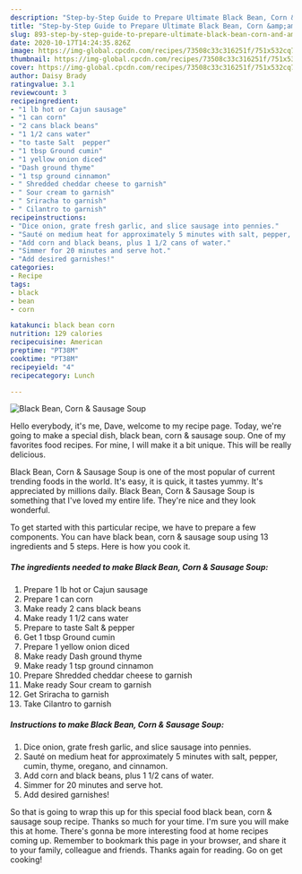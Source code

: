 ```yaml
---
description: "Step-by-Step Guide to Prepare Ultimate Black Bean, Corn &amp;amp; Sausage Soup"
title: "Step-by-Step Guide to Prepare Ultimate Black Bean, Corn &amp;amp; Sausage Soup"
slug: 893-step-by-step-guide-to-prepare-ultimate-black-bean-corn-and-amp-sausage-soup
date: 2020-10-17T14:24:35.826Z
image: https://img-global.cpcdn.com/recipes/73508c33c316251f/751x532cq70/black-bean-corn-sausage-soup-recipe-main-photo.jpg
thumbnail: https://img-global.cpcdn.com/recipes/73508c33c316251f/751x532cq70/black-bean-corn-sausage-soup-recipe-main-photo.jpg
cover: https://img-global.cpcdn.com/recipes/73508c33c316251f/751x532cq70/black-bean-corn-sausage-soup-recipe-main-photo.jpg
author: Daisy Brady
ratingvalue: 3.1
reviewcount: 3
recipeingredient:
- "1 lb hot or Cajun sausage"
- "1 can corn"
- "2 cans black beans"
- "1 1/2 cans water"
- "to taste Salt  pepper"
- "1 tbsp Ground cumin"
- "1 yellow onion diced"
- "Dash ground thyme"
- "1 tsp ground cinnamon"
- " Shredded cheddar cheese to garnish"
- " Sour cream to garnish"
- " Sriracha to garnish"
- " Cilantro to garnish"
recipeinstructions:
- "Dice onion, grate fresh garlic, and slice sausage into pennies."
- "Sauté on medium heat for approximately 5 minutes with salt, pepper, cumin, thyme, oregano, and cinnamon."
- "Add corn and black beans, plus 1 1/2 cans of water."
- "Simmer for 20 minutes and serve hot."
- "Add desired garnishes!"
categories:
- Recipe
tags:
- black
- bean
- corn

katakunci: black bean corn 
nutrition: 129 calories
recipecuisine: American
preptime: "PT38M"
cooktime: "PT38M"
recipeyield: "4"
recipecategory: Lunch

---
```



![Black Bean, Corn &amp; Sausage Soup](https://img-global.cpcdn.com/recipes/73508c33c316251f/751x532cq70/black-bean-corn-sausage-soup-recipe-main-photo.jpg)

Hello everybody, it's me, Dave, welcome to my recipe page. Today, we're going to make a special dish, black bean, corn &amp; sausage soup. One of my favorites food recipes. For mine, I will make it a bit unique. This will be really delicious.



Black Bean, Corn &amp; Sausage Soup is one of the most popular of current trending foods in the world. It's easy, it is quick, it tastes yummy. It's appreciated by millions daily. Black Bean, Corn &amp; Sausage Soup is something that I've loved my entire life. They're nice and they look wonderful.


To get started with this particular recipe, we have to prepare a few components. You can have black bean, corn &amp; sausage soup using 13 ingredients and 5 steps. Here is how you cook it.

<!--inarticleads1-->

##### The ingredients needed to make Black Bean, Corn &amp; Sausage Soup:

1. Prepare 1 lb hot or Cajun sausage
1. Prepare 1 can corn
1. Make ready 2 cans black beans
1. Make ready 1 1/2 cans water
1. Prepare to taste Salt &amp; pepper
1. Get 1 tbsp Ground cumin
1. Prepare 1 yellow onion diced
1. Make ready Dash ground thyme
1. Make ready 1 tsp ground cinnamon
1. Prepare  Shredded cheddar cheese to garnish
1. Make ready  Sour cream to garnish
1. Get  Sriracha to garnish
1. Take  Cilantro to garnish




<!--inarticleads2-->

##### Instructions to make Black Bean, Corn &amp; Sausage Soup:

1. Dice onion, grate fresh garlic, and slice sausage into pennies.
1. Sauté on medium heat for approximately 5 minutes with salt, pepper, cumin, thyme, oregano, and cinnamon.
1. Add corn and black beans, plus 1 1/2 cans of water.
1. Simmer for 20 minutes and serve hot.
1. Add desired garnishes!




So that is going to wrap this up for this special food black bean, corn &amp; sausage soup recipe. Thanks so much for your time. I'm sure you will make this at home. There's gonna be more interesting food at home recipes coming up. Remember to bookmark this page in your browser, and share it to your family, colleague and friends. Thanks again for reading. Go on get cooking!
